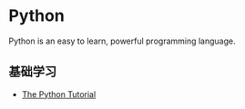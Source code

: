 # Python
Python is an easy to learn, powerful programming language.

## 基础学习
- [The Python Tutorial](https://docs.python.org/3/tutorial/index.html)
